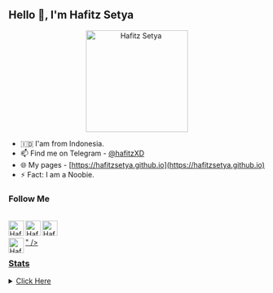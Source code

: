 ## Hello 👋, I'm Hafitz Setya


<p align="left">

<p align="center"><a href="https://t.me/hafitzXD"><img src="https://telegra.ph/file/e961ac905faf8c8bd32b8.png" alt="Hafitz Setya" width="200" height="200"/></a></p>

- 🇮🇩 I'am from Indonesia.
- 📫 Find me on Telegram - [@hafitzXD](https://t.me/hafitzXD)
- 🌐 My pages - [https://hafitzsetya.github.io](https://hafitzsetya.github.io)
- ⚡ Fact: I am a Noobie.

### Follow Me

<br/>
<a href="https://www.facebook.com/martin.rayendra">
  <img align="left" alt="Hafitz's Facebook" width="30px" src="https://image.flaticon.com/icons/svg/2111/2111342.svg" />
</a>
<a href="https://www.instagram.com/hafitzsetya_21">
  <img align="left" alt="Hafitz's Instagram" width="30px" src="https://image.flaticon.com/icons/svg/2111/2111421.svg" />
</a>
<a href="https://open.spotify.com/user/7wxw9ydcqjc4ta495h73jpcjf?si=qTLQmHMkRgGv2ktdCy6pLQ">
  <img align="left" alt="Hafitz's Spotify" width="30px" src="https://commons.m.wikimedia.org/wiki/File:Telegram_logo.svg" />
</a>
<br /> <br />

<a href="https://t.me/hafitzXD">
  <img align="left" alt="Hafitz's Telegram" width="30px" src="<svg><use xlink:href="#telegram"/></svg>" />

### Stats
<details>
  <summary>Click Here </summary>

![Hafitz's github stats](https://github-readme-stats.vercel.app/api?username=HafitzSetya&show_icons=true&hide_border=true)
